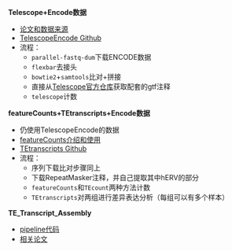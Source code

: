 **Telescope+Encode数据**
- [论文和数据来源](https://journals.plos.org/ploscompbiol/article?id=10.1371%2Fjournal.pcbi.1006453)
- [TelescopeEncode Github](https://github.com/mlbendall/telescope?utm_source=chatgpt.com)
- 流程：
  - `parallel-fastq-dum`下载ENCODE数据
  - `flexbar`去接头
  - `bowtie2`+`samtools`比对+拼接
  - 直接从[Telescope官方仓库](https://github.com/mlbendall/telescope_annotation_db/tree/master/builds)获取配套的gtf注释
  - `telescope`计数

**featureCounts+TEtranscripts+Encode数据**
- 仍使用TelescopeEncode的数据
- [featureCounts介绍和使用](https://scienceparkstudygroup.github.io/ibed-bioinformatics-page/source/core_tools/featurecounts.html)
- [TEtranscripts Github](https://github.com/mhammell-laboratory/TEtranscripts)
- 流程：
  - 序列下载比对步骤同上
  - 下载RepeatMasker注释，并自己提取其中hERV的部分
  - `featureCounts`和`TEcount`两种方法计数
  - `TEtranscripts`对两组进行差异表达分析（每组可以有多个样本）

**TE_Transcript_Assembly**
- [pipeline代码](https://epigenome.wustl.edu/TE_Transcript_Assembly/tool.html)
- [相关论文](https://www.cell.com/cell/fulltext/S0092-8674(21)01104-1)
